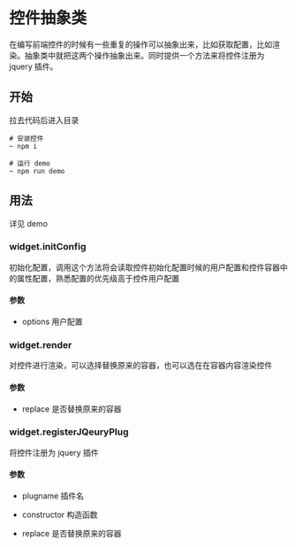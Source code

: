 # 控件抽象类

在编写前端控件的时候有一些重复的操作可以抽象出来，比如获取配置，比如渲染。抽象类中就把这两个操作抽象出来。同时提供一个方法来将控件注册为 jquery 插件。

## 开始

拉去代码后进入目录

```
# 安装控件
~ npm i

# 运行 demo
~ npm run demo
```

## 用法

详见 demo

### widget.initConfig

初始化配置，调用这个方法将会读取控件初始化配置时候的用户配置和控件容器中的属性配置，熟悉配置的优先级高于控件用户配置

#### 参数

* options 用户配置


### widget.render

对控件进行渲染，可以选择替换原来的容器，也可以选在在容器内容渲染控件

#### 参数

* replace 是否替换原来的容器

### widget.registerJQeuryPlug

将控件注册为 jquery 插件

#### 参数

* plugname 插件名
* constructor 构造函数

* replace 是否替换原来的容器